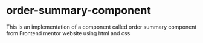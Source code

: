# order-summary-component
This is an implementation of a component called order summary component from Frontend mentor website using html and css
